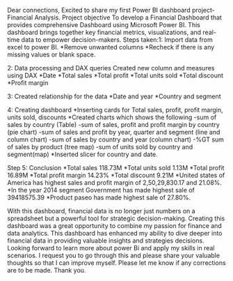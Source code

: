Dear connections,
Excited to share my first Power BI dashboard project- Financial Analysis.
Project objective
To develop a Financial Dashboard that provides comprehensive Dashboard using Microsoft Power BI. This dashboard brings together key financial metrics, visualizations, and real-time data to empower decision-makers.
Steps taken:1: Import data from excel to power BI.
*Remove unwanted columns
*Recheck if there is any missing values or blank space.

2: Data processing and DAX queries
Created new column and measures using DAX 
*Date
*Total sales
*Total profit
*Total units sold
*Total discount
*Profit margin

3: Created relationship for the data
*Date and year
*Country and segment

4: Creating dashboard
*Inserting cards for Total sales, profit, profit margin, units sold, discounts 
*Created charts which shows the following
-sum of sales by country (Table)
-sum of sales, profit and profit margin by country (pie chart)
-sum of sales and profit by year, quarter and segment (line and column chart)
-sum of sales by country and year (column chart)
-%GT sum of sales by product (tree map)
-sum of units sold by country and segment(map)
*Inserted slicer for country and date.

Step 5: Conclusion
*Total sales 118.73M
*Total units sold 1.13M
*Total profit 16.89M
*Total profit margin 14.23%
*Total discount 9.21M
*United states of America has highest sales and profit margin of 2,50,29,830.17 and 21.08%.
*In the year 2014 segment Government has made highest sale of 39418575.39
*Product paseo has made highest sale of 27.80%.

With this dashboard, financial data is no longer just numbers on a spreadsheet but a powerful tool for strategic decision-making. Creating this dashboard was a great opportunity to combine my passion for finance and data analytics. This dashboard has enhanced my ability to dive deeper into financial data in providing valuable insights and strategies decisions. Looking forward to learn more about power Bi and apply my skills in real scenarios.
I request you to go through this and please share your valuable thoughts so that I can improve myself. Please let me know if any corrections are to be made.
 Thank you. 
